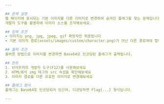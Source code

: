 ```yaml
---

## 문제 설명
웹 페이지에 표시되는 기본 이미지를 다른 이미지로 변경하여 숨겨진 플래그를 찾는 문제입니다.
개발자 도구를 활용하여 이미지 소스를 조작해보세요.

## 입력 조건
- 이미지는 png, jpg, jpeg, gif 확장자만 허용됩니다
- 기본 이미지 경로(assets/images/custom/character.png)가 아닌 다른 경로여야 합니다

## 출력 조건
올바른 방법으로 이미지를 변경하면 Base64로 인코딩된 플래그가 출력됩니다.

## 힌트
1. 브라우저의 개발자 도구(F12)를 사용해보세요
2. HTML에서 img 태그의 src 속성을 확인해보세요
3. 이미지 경로를 다른 유효한 이미지로 변경해보세요

## 플래그 형식
플래그는 Base64로 인코딩되어 있으며, 디코딩하면 Flag{...} 형식입니다.

---
```

